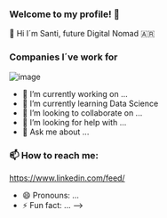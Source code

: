 ### Welcome to my profile! 	:call_me_hand:
👋 Hi I´m Santi, future Digital Nomad :argentina:

### Companies I´ve work for
![image](https://user-images.githubusercontent.com/113537771/190638046-327ffdb9-eb2d-4077-a81e-9712288aba0c.png)


- 🔭 I’m currently working on ...
- 🌱 I’m currently learning Data Science
- 👯 I’m looking to collaborate on ...
- 🤔 I’m looking for help with ...
- 💬 Ask me about ...
### 📫 How to reach me: 
https://www.linkedin.com/feed/

- 😄 Pronouns: ...
- ⚡ Fun fact: ...
-->
